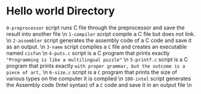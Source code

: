 # Hello world Directory
``0-preprocessor`` script runs C file through the preprocessor and save the
result into another file \n
``1-compiler`` script compile a C file but does not link. \n
``2-assembler`` script generates the assembly code of a C code and save it as an output. \n
``3-name`` script compiles a ``C`` file and creates an executable named ``cisfun`` \n
``4-puts.c`` script is a C program that prints exactly ``"Programming is like a multilingual puzzle"`` \n
``5-printf.c`` script is a C program that prints exactly ``with proper grammar, but the outcome is a piece of art,`` \n
``6-size.c`` script is a `C` program that prints the size of various types on the computer it is compiled \n
``100-intel`` script generates the Assembly code (Intel syntax) of a ``C`` code and save it in an output file \n

